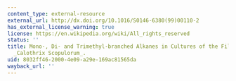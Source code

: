 ```yaml
---
content_type: external-resource
external_url: http://dx.doi.org/10.1016/S0146-6380(99)00110-2
has_external_license_warning: true
license: https://en.wikipedia.org/wiki/All_rights_reserved
status: ''
title: Mono-, Di- and Trimethyl-branched Alkanes in Cultures of the Filamentous Cyanobacterium
  _Calothrix Scopulorum_.
uid: 8032ff46-2000-4e09-a29e-169ac81565da
wayback_url: ''
---
```

